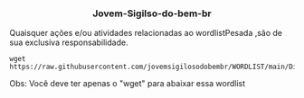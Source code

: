 <h3><p align="center">Jovem-Sigilso-do-bem-br </p></h3>

Quaisquer ações e/ou atividades relacionadas ao wordlistPesada ,são de sua exclusiva responsabilidade.


```
wget https://raw.githubusercontent.com/jovemsigilosodobembr/WORDLIST/main/Dirb/wordlistPesada.txt
```

Obs: Você deve ter apenas o "wget" para abaixar essa wordlist
